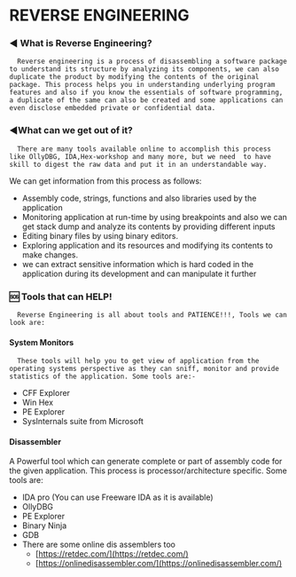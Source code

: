# REVERSE ENGINEERING

### ◀ What is Reverse Engineering?

      Reverse engineering is a process of disassembling a software package to understand its structure by analyzing its components, we can also duplicate the product by modifying the contents of the original package. This process helps you in understanding underlying program features and also if you know the essentials of software programming, a duplicate of the same can also be created and some applications can even disclose embedded private or confidential data.

###  ◀What can we get out of it?

      There are many tools available online to accomplish this process like OllyDBG, IDA,Hex-workshop and many more, but we need  to have skill to digest the raw data and put it in an understandable way.

We can get information from this process as follows:

* Assembly code, strings, functions and also libraries used by the application
* Monitoring application at run-time by using breakpoints and also we can get stack dump and analyze its contents by providing different inputs
* Editing binary files by using binary editors.
* Exploring application and its resources and modifying its contents to make changes.
* we can extract sensitive information which is hard coded in the application during its development and can manipulate it further

### 🆘 Tools that can HELP!

      Reverse Engineering is all about tools and PATIENCE!!!, Tools we can look are:

#### **System Monitors** 

      These tools will help you to get view of application from the  operating systems perspective as they can sniff, monitor and provide statistics of the application. Some tools are:-

* CFF Explorer
* Win Hex
* PE Explorer
* SysInternals suite from Microsoft

#### **Disassembler** 

A Powerful tool which can generate complete or part of assembly code for the given application. This process is processor/architecture specific. Some tools are:

* IDA pro \(You can use Freeware IDA as it is available\)
* OllyDBG
* PE Explorer
* Binary Ninja
* GDB
* There are some online dis assemblers too
  * [https://retdec.com/](https://retdec.com/)
  * [https://onlinedisassembler.com/](https://onlinedisassembler.com/)





